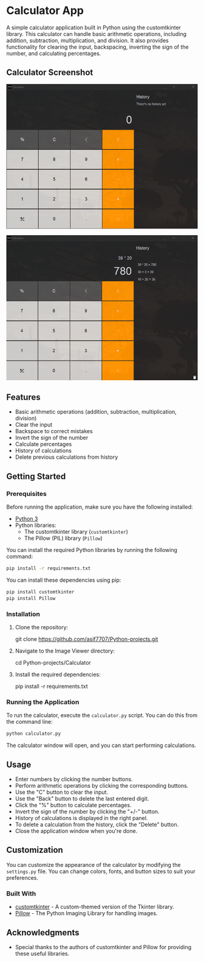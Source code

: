 # Calculator App
A simple calculator application built in Python using the customtkinter library. This calculator can handle basic arithmetic operations, including addition, subtraction, multiplication, and division.
It also provides functionality for clearing the input, backspacing, inverting the sign of the number, and calculating percentages.

## Calculator Screenshot

![Calculator](pic/screenshot1.png)

![Calculator](pic/screenshot2.png)

## Features
- Basic arithmetic operations (addition, subtraction, multiplication, division)
- Clear the input
- Backspace to correct mistakes
- Invert the sign of the number
- Calculate percentages
- History of calculations
- Delete previous calculations from history

## Getting Started
### Prerequisites
Before running the application, make sure you have the following installed:

- [Python 3](https://www.python.org/downloads/)
- Python libraries:
  - The customtkinter library (`customtkinter`)
  - The Pillow (PIL) library (`Pillow`)

You can install the required Python libraries by running the following command:

```bash
pip install -r requirements.txt
```

You can install these dependencies using pip:
```bash
pip install customtkinter
pip install Pillow
```

### Installation

1. Clone the repository:
    
    git clone https://github.com/asif7707/Python-projects.git
    
2. Navigate to the Image Viewer directory:

    cd Python-projects/Calculator
    
3. Install the required dependencies:

    pip install -r requirements.txt

### Running the Application
To run the calculator, execute the `calculator.py` script. You can do this from the command line:
```bash
python calculator.py
```

The calculator window will open, and you can start performing calculations.

## Usage
- Enter numbers by clicking the number buttons.
- Perform arithmetic operations by clicking the corresponding buttons.
- Use the "C" button to clear the input.
- Use the "Back" button to delete the last entered digit.
- Click the "%" button to calculate percentages.
- Invert the sign of the number by clicking the "+/-" button.
- History of calculations is displayed in the right panel.
- To delete a calculation from the history, click the "Delete" button.
- Close the application window when you're done.

## Customization
You can customize the appearance of the calculator by modifying the `settings.py` file. You can change colors, fonts, and button sizes to suit your preferences.

### Built With
- [customtkinter](https://github.com/TomSchimansky/CustomTkinter) - A custom-themed version of the Tkinter library.
- [Pillow](https://pillow.readthedocs.io/en/stable/) - The Python Imaging Library for handling images.

## Acknowledgments
- Special thanks to the authors of customtkinter and Pillow for providing these useful libraries.